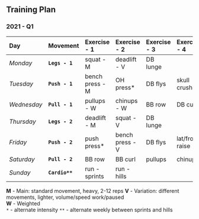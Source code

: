 ## Training Plan


### 2021 - Q1

| Day         | Movement       | Exercise - 1    | Exercise - 2    | Exercise - 3    | Exercise - 4    |
| :---------- | :------------- | :-------------- | :-------------- | :-------------- | :-------------- |
| *Monday*    | **`Legs - 1`** | squat - M       | deadlift - V    | DB lunge        |                 |
| *Tuesday*   | **`Push - 1`** | bench press - M | OH press*       | DB flys         | skull crushers  |
| *Wednesday* | **`Pull - 1`** | pullups - W     | chinups - W     | BB row          | DB curl         |
| *Thursday*  | **`Legs - 2`** | deadlift - M    | squat - V       | DB lunge        |                 |
| *Friday*    | **`Push - 2`** | push press*     | bench press - V | DB flys         | lat/front raise |
| *Saturday*  | **`Pull - 2`** | BB row          | BB curl         | pullups         | chinups         |
| *Sunday*    | **`Cardio**`** | run - sprints   | run - hills     |                 |                 |


**M** - Main: standard movement, heavy, 2-12 reps
**V** - Variation: different movements, lighter, volume/speed work/paused  
**W** - Weighted  
`*`   - alternate intensity
`**`  - alternate weekly between sprints and hills